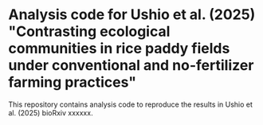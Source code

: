 # Analysis code for Ushio et al. (2025) "Contrasting ecological communities in rice paddy fields under conventional and no-fertilizer farming practices"

This repository contains analysis code to reproduce the results in Ushio et al. (2025) bioRxiv xxxxxx.